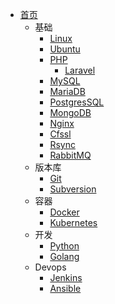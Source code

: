- [首页](/)
  - 基础
    - [Linux](zh-cn/linux/)
    - [Ubuntu](zh-cn/ubuntu/)
    - [PHP](zh-cn/php/)
      - [Laravel](/zh-cn/php/laravel/)
    - [MySQL](/zh-cn/mysql/)
    - [MariaDB](/zh-cn/mariadb/)
    - [PostgresSQL](/zh-cn/postgressql/)
    - [MongoDB](/zh-cn/mongodb/)
    - [Nginx](/zh-cn/nginx/)
    - [Cfssl](zh/../zh-cn/cfssl/)
    - [Rsync](zh-cn/rsync/)
    - [RabbitMQ](zh-cn/rabbitmq/)
  - 版本库
    - [Git](zh-cn/git/)
    - [Subversion](zh-cn/subversion/)
  - 容器
    - [Docker](/zh-cn/docker/)
    - [Kubernetes](zh-cn/k8s/)
  - 开发
    - [Python](/zh-cn/python/)
    - [Golang](/zh-cn/go/)
  - Devops
    - [Jenkins](zh-cn/jenkins/)
    - [Ansible](zh-cn/ansible/)
